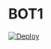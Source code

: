 # BOT1

[![Deploy](https://www.herokucdn.com/deploy/button.svg)](https://heroku.com/deploy?template=https://github.com/MOTA06/BOT1/)
